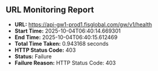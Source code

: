 ## URL Monitoring Report

- **URL:** https://api-gw1-prod1.fisglobal.com/gw/v1/health
- **Start Time:** 2025-10-04T06:40:14.669301
- **End Time:** 2025-10-04T06:40:15.612469
- **Total Time Taken:** 0.943168 seconds
- **HTTP Status Code:** 403
- **Status:** Failure
- **Failure Reason:** HTTP Status Code: 403
